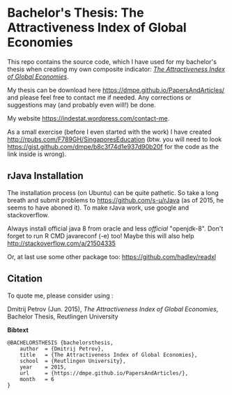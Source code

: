Bachelor's Thesis: The Attractiveness Index of Global Economies
========

This repo contains the source code, which I have used for my bachelor's thesis when creating my own composite indicator: [*The Attractiveness Index of Global Economies*](https://dmpe.github.io/PapersAndArticles/). 

My thesis can be download here <https://dmpe.github.io/PapersAndArticles/> and please feel free to contact me if needed. Any corrections or suggestions may (and probably even will!) be done.

My website <https://indestat.wordpress.com/contact-me>.

As a small exercise (before I even started with the work) I have created <http://rpubs.com/F789GH/SingaporesEducation> (btw. you will need to look <https://gist.github.com/dmpe/b8c3f74d1e937d90b20f> for the code as the link inside is wrong).

## rJava Installation

The installation process (on Ubuntu) can be quite pathetic. So take a long breath and submit problems to <https://github.com/s-u/rJava> (as of 2015, he seems to have aboned it). To make rJava work, use google and stackoverflow. 

Always install official java 8 from oracle and less *official* "openjdk-8". Don't forget to run R CMD javareconf (-e) too! Maybe this will also help <http://stackoverflow.com/a/21504335>

Or, at last use some other package too: <https://github.com/hadley/readxl>

## Citation

To quote me, please consider using :

Dmitrij Petrov (Jun. 2015), *The Attractiveness Index of Global Economies*, Bachelor Thesis, Reutlingen University

**Bibtext**
```
@BACHELORSTHESIS {bachelorsthesis,
    author  = {Dmitrij Petrov},
    title   = {The Attractiveness Index of Global Economies},
    school  = {Reutlingen University},
    year    = 2015,
    url     = {https://dmpe.github.io/PapersAndArticles/},
    month   = 6
}
```

